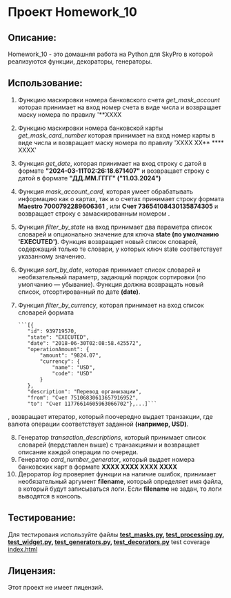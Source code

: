 # Проект Homework_10

## Описание:

Homework_10 - это домашняя работа на Python для SkyPro в которой реализуются функции, декораторы, генераторы.

## Использование:

1. Функцию маскировки номера банковского счета *get_mask_account* которая принимает на вход номер счета в виде числа и
   возвращает маску номера по правилу
   '**XXXX
2. Функцию маскировки номера банковской карты *get_mask_card_number* которая принимает на вход номер карты в виде числа
   и возвращает маску номера по правилу
   'XXXX XX** **** XXXX'
3. Функция *get_date*, которая принимает на вход строку с датой в формате **"2024-03-11T02:26:18.671407"** и возвращает
   строку с датой в формате
   **"ДД.ММ.ГГГГ" ("11.03.2024")**
4. Функция *mask_account_card*, которая умеет обрабатывать информацию как о картах, так и о счетах принимает строку
   формата **Maestro 7000792289606361**
   , или **Счет 73654108430135874305** и возвращает строку с замаскированным номером .
5. Функция *filter_by_state* на вход принимает два параметра список словарей и опционально значение для ключа
   **state (по умолчанию 'EXECUTED')**. Функция возвращает новый список словарей, содержащий только те словари, у
   которых ключ
   state соответствует указанному значению.
6. Функция *sort_by_date*, которая принимает список словарей и необязательный параметр, задающий порядок сортировки
   (по умолчанию — убывание). Функция должна возвращать новый список, отсортированный по дате **(date)**.
7. Функция *filter_by_currency*, которая принимает на вход список словарей формата

       ```[{
          "id": 939719570,
          "state": "EXECUTED",
          "date": "2018-06-30T02:08:58.425572",
          "operationAmount": {
              "amount": "9824.07",
              "currency": {
                  "name": "USD",
                  "code": "USD"
              }
          },
          "description": "Перевод организации",
          "from": "Счет 75106830613657916952",
          "to": "Счет 11776614605963066702"},...]```

, возвращает итератор, который поочередно выдает транзакции, где валюта операции соответствует заданной
**(например, USD)**.

8. Генератор *transaction_descriptions*, который принимает список словарей (пердставлен выше) с транзакциями и
   возвращает описание каждой операции по очереди.
9. Генератор *card_number_generator*, который выдает номера банковских карт в формате **XXXX XXXX XXXX XXXX**
10. Дероратор *log* проверяет функции на  наличие ошибок, принимает необязательный аргумент **filename**, который 
определяет имя файла, в который будут записываться логи. Если **filename** не задан, то логи выводятся в консоль.

## Тестирование:

Для тестироваия используйте файлы **[test_masks.py](tests%2Ftest_masks.py),
[test_processing.py](tests%2Ftest_processing.py), [test_widget.py](tests%2Ftest_widget.py), 
[test_generators.py](tests%2Ftest_generators.py), [test_decorators.py](tests%2Ftest_decorators.py)**
test coverage [index.html](htmlcov%2Findex.html)

## Лицензия:

Этот проект не имеет лицензий.
